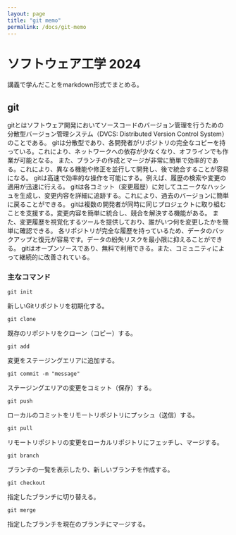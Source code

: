 ```yaml
---
layout: page
title: "git memo"
permalink: /docs/git-memo
---
```


# ソフトウェア工学 2024

講義で学んだことをmarkdown形式でまとめる。

## git
gitとはソフトウェア開発においてソースコードのバージョン管理を行うための分散型バージョン管理システム（DVCS: Distributed Version Control System）のことである。
gitは分散型であり、各開発者がリポジトリの完全なコピーを持っている。これにより、ネットワークへの依存が少なくなり、オフラインでも作業が可能となる。
また、ブランチの作成とマージが非常に簡単で効率的である。これにより、異なる機能や修正を並行して開発し、後で統合することが容易になる。
gitは高速で効率的な操作を可能にする。例えば、履歴の検索や変更の適用が迅速に行える。
gitは各コミット（変更履歴）に対してユニークなハッシュを生成し、変更内容を詳細に追跡する。これにより、過去のバージョンに簡単に戻ることができる。
gitは複数の開発者が同時に同じプロジェクトに取り組むことを支援する。変更内容を簡単に統合し、競合を解決する機能がある。
また、変更履歴を視覚化するツールを提供しており、誰がいつ何を変更したかを簡単に確認できる。
各リポジトリが完全な履歴を持っているため、データのバックアップと復元が容易です。データの紛失リスクを最小限に抑えることができる。
gitはオープンソースであり、無料で利用できる。また、コミュニティによって継続的に改善されている。


### 主なコマンド

```
git init
```
新しいGitリポジトリを初期化する。
```
git clone
```
既存のリポジトリをクローン（コピー）する。
```
git add
```
変更をステージングエリアに追加する。
```
git commit -m "message"
```
ステージングエリアの変更をコミット（保存）する。
```
git push
```
ローカルのコミットをリモートリポジトリにプッシュ（送信）する。
```
git pull
```
リモートリポジトリの変更をローカルリポジトリにフェッチし、マージする。
```
git branch
```
ブランチの一覧を表示したり、新しいブランチを作成する。
```
git checkout
```
指定したブランチに切り替える。
```
git merge
```
指定したブランチを現在のブランチにマージする。